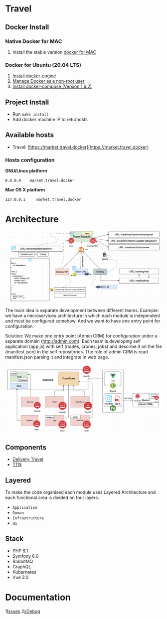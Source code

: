 # Travel
  
## Docker Install 

### Native Docker for MAC

1. Install the stable version [docker for MAC](https://docs.docker.com/docker-for-mac/install/#download-docker-for-mac)

### Docker for Ubuntu (20.04 LTS)

1. [Install docker-engine](https://docs.docker.com/engine/installation/linux/ubuntu/)
2. [Manage Docker as a non-root user](https://docs.docker.com/engine/installation/linux/linux-postinstall/)
3. [Install docker-compose (Version 1.6.2)](https://docs.docker.com/compose/install/)

## Project Install

* Run `make install`
* Add docker machine IP to /etc/hosts

## Available hosts

* Travel: [https://market.travel.docker](https://market.travel.docker)

### Hosts configuration 

**GNU/Linux platform**
```
0.0.0.0    market.travel.docker
```
**Mac OS X platform**
```
127.0.0.1     market.travel.docker
```

# Architecture

![image](docs/m1.png)

The main idea is separate development between different teams.
Example: we have a microservices architecture in which each module is independent and must be configured somehow. 
And we want to have one entry point for configuration. 

Solution: We make one entry point (Admin CRM) for configuration under a separate domain (http://admin.com).
Each team is developing self application (app.js) with self (routes, crones, jobs) and describe it on the file (manifest.json) in the self repositories. 
The role of admin CRM is read manifest.json parsing it and integrate in web page.

![image](docs/m2.png)

## Components

* [Delivery Travel](code/src/Components/TicketTravel/README.md)
* [TTN](code/src/Components/TTN/README.md)

## Layered

To make the code organised each module uses Layered Architecture and each functional area is divided on four layers:

* `Application`
* `Doman`
* `Infrastructure`
* `UI`

## Stack

* PHP 8.1
* Symfony 6.0 
* RabbitMQ
* GraphQL
* Kubernetes
* Vue 3.0

# Documentation
1[Issues](/docs/issue.md)
2[xDebug](/docs/xdebug.md)
